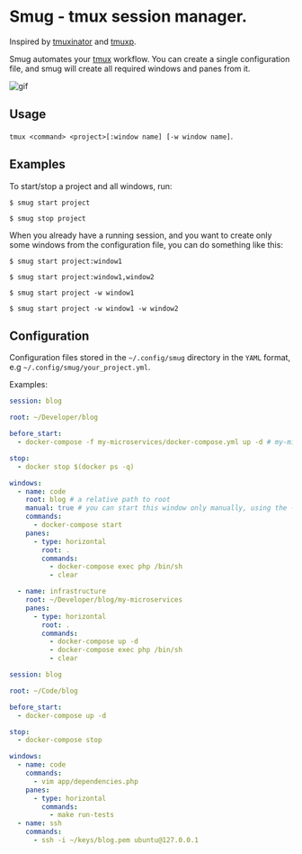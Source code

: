 # Smug - tmux session manager.

Inspired by [tmuxinator](https://github.com/tmuxinator/tmuxinator) and [tmuxp](https://github.com/tmux-python/tmuxp).

Smug automates your [tmux](https://github.com/tmux/tmux) workflow. You can create a single configuration file, and smug will create all required windows and panes from it.

![gif](https://i.imgur.com/CfLgrz5.gif)

## Usage

`tmux <command> <project>[:window name] [-w window name]`.

## Examples

To start/stop a project and all windows, run:

`$ smug start project`

`$ smug stop project`

When you already have a running session, and you want to create only some windows from the configuration file, you can do something like this:

`$ smug start project:window1`

`$ smug start project:window1,window2`

`$ smug start project -w window1`

`$ smug start project -w window1 -w window2`

## Configuration

Configuration files stored in the `~/.config/smug` directory in the `YAML` format, e.g `~/.config/smug/your_project.yml`.

Examples:

```yaml
session: blog

root: ~/Developer/blog

before_start:
  - docker-compose -f my-microservices/docker-compose.yml up -d # my-microservices/docker-compose.yml is a relative to `root`

stop:
  - docker stop $(docker ps -q)

windows:
  - name: code
    root: blog # a relative path to root
    manual: true # you can start this window only manually, using the -w arg
    commands:
      - docker-compose start
    panes:
      - type: horizontal
        root: .
        commands:
          - docker-compose exec php /bin/sh
          - clear

  - name: infrastructure
    root: ~/Developer/blog/my-microservices
    panes:
      - type: horizontal
        root: .
        commands:
          - docker-compose up -d
          - docker-compose exec php /bin/sh
          - clear
```

```yaml
session: blog

root: ~/Code/blog

before_start:
  - docker-compose up -d

stop:
  - docker-compose stop

windows:
  - name: code
    commands:
      - vim app/dependencies.php
    panes:
      - type: horizontal
        commands:
          - make run-tests
  - name: ssh
    commands:
      - ssh -i ~/keys/blog.pem ubuntu@127.0.0.1
```
